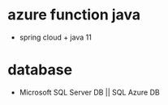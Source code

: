 # azure function java
- spring cloud + java 11

# database
- Microsoft SQL Server DB || SQL Azure DB
